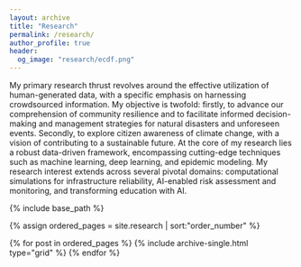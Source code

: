 ```yaml
---
layout: archive
title: "Research"
permalink: /research/
author_profile: true
header:
  og_image: "research/ecdf.png"
---
```


My primary research thrust revolves around the effective utilization of human-generated data, with a specific
emphasis on harnessing crowdsourced information. My objective is twofold: firstly, to advance our comprehension
of community resilience and to facilitate informed decision-making and management strategies for
natural disasters and unforeseen events. Secondly, to explore citizen awareness of climate change,
with a vision of contributing to a sustainable future. At the core of my research lies a robust data-driven
framework, encompassing cutting-edge techniques such as machine learning, deep learning, and epidemic
modeling. My research interest extends across several pivotal domains: computational simulations for infrastructure
reliability, AI-enabled risk assessment and monitoring, and transforming education with AI.


<nbsp>

{% include base_path %}

{% assign ordered_pages = site.research | sort:"order_number" %}

{% for post in ordered_pages %}
  {% include archive-single.html type="grid" %}
{% endfor %}
